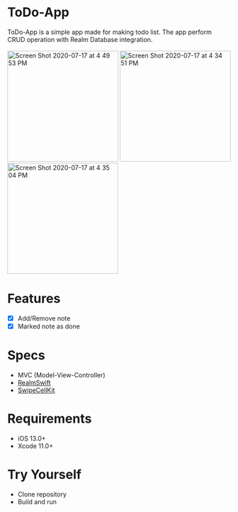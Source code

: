 # ToDo-App
ToDo-App is a simple app made for making todo list. 
The app perform CRUD operation with Realm Database integration.  
<br>
<img width="250" alt="Screen Shot 2020-07-17 at 4 49 53 PM" src="https://user-images.githubusercontent.com/26893548/87775243-ff55b500-c84f-11ea-9eb4-a22baa8c00c6.png">
<img width="250" alt="Screen Shot 2020-07-17 at 4 34 51 PM" src="https://user-images.githubusercontent.com/26893548/87775331-1dbbb080-c850-11ea-970b-3530402e5d62.png">
<img width="250" alt="Screen Shot 2020-07-17 at 4 35 04 PM" src="https://user-images.githubusercontent.com/26893548/87775308-1399b200-c850-11ea-871b-f334ee8da653.png">

# Features
* [x] Add/Remove note
* [x] Marked note as done

# Specs
* MVC (Model-View-Controller)
* [RealmSwift](https://realm.io/docs/swift/latest/)
* [SwipeCellKit](https://github.com/SwipeCellKit/SwipeCellKit)

# Requirements
* iOS 13.0+
* Xcode 11.0+

# Try Yourself
* Clone repository
* Build and run
